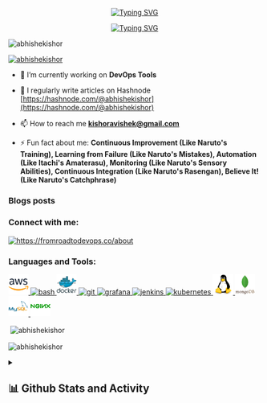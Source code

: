 <p align="center">
<a href="https://git.io/typing-svg"><img src="https://readme-typing-svg.demolab.com?font=Dancing+Script&weight=500&pause=000&center=true&vCenter=true&multiline=true&repeat=false&width=435&lines=Abhishek+Kishor" alt="Typing SVG" /></a>

</p>

<p align="center">
  <a href="https://git.io/typing-svg"><img src="https://readme-typing-svg.demolab.com?font=Dancing+Script&weight=500&pause=1000&center=true&vCenter=true&width=435&lines=A+passionate+DevOps+Engineer+From+India;Welcome+To+My+World;Always+learning+something+new" alt="Typing SVG" /></a>
</p>

<p align="left"> <img src="https://komarev.com/ghpvc/?username=abhishekishor&label=Profile%20views&color=0e75b6&style=flat" alt="abhishekishor" /> </p>

<p align="left"> <a href="https://github.com/ryo-ma/github-profile-trophy"><img src="https://github-profile-trophy.vercel.app/?username=abhishekishor" alt="abhishekishor" /></a> </p>

- 🔭 I’m currently working on **DevOps Tools**

- 📝 I regularly write articles on Hashnode [https://hashnode.com/@abhishekishor](https://hashnode.com/@abhishekishor)

- 📫 How to reach me **kishoravishek@gmail.com**

- ⚡ Fun fact about me: **Continuous Improvement (Like Naruto's Training), Learning from Failure (Like Naruto's Mistakes), Automation (Like Itachi's Amaterasu), Monitoring (Like Naruto's Sensory Abilities), Continuous Integration (Like Naruto's Rasengan), Believe It! (Like Naruto's Catchphrase)**

### Blogs posts
<!-- BLOG-POST-LIST:START -->
<!-- BLOG-POST-LIST:END -->

<h3 align="left">Connect with me:</h3>
<p align="left">
<a href="/https://fromroadtodevops.co/about" target="blank"><img align="center" src="https://raw.githubusercontent.com/rahuldkjain/github-profile-readme-generator/master/src/images/icons/Social/rss.svg" alt="https://fromroadtodevops.co/about" height="30" width="40" /></a>
</p>

<h3 align="left">Languages and Tools:</h3>
<p align="left"> <a href="https://aws.amazon.com" target="_blank" rel="noreferrer"> <img src="https://raw.githubusercontent.com/devicons/devicon/master/icons/amazonwebservices/amazonwebservices-original-wordmark.svg" alt="aws" width="40" height="40"/> </a> <a href="https://www.gnu.org/software/bash/" target="_blank" rel="noreferrer"> <img src="https://www.vectorlogo.zone/logos/gnu_bash/gnu_bash-icon.svg" alt="bash" width="40" height="40"/> </a> <a href="https://www.docker.com/" target="_blank" rel="noreferrer"> <img src="https://raw.githubusercontent.com/devicons/devicon/master/icons/docker/docker-original-wordmark.svg" alt="docker" width="40" height="40"/> </a> <a href="https://git-scm.com/" target="_blank" rel="noreferrer"> <img src="https://www.vectorlogo.zone/logos/git-scm/git-scm-icon.svg" alt="git" width="40" height="40"/> </a> <a href="https://grafana.com" target="_blank" rel="noreferrer"> <img src="https://www.vectorlogo.zone/logos/grafana/grafana-icon.svg" alt="grafana" width="40" height="40"/> </a> <a href="https://www.jenkins.io" target="_blank" rel="noreferrer"> <img src="https://www.vectorlogo.zone/logos/jenkins/jenkins-icon.svg" alt="jenkins" width="40" height="40"/> </a> <a href="https://kubernetes.io" target="_blank" rel="noreferrer"> <img src="https://www.vectorlogo.zone/logos/kubernetes/kubernetes-icon.svg" alt="kubernetes" width="40" height="40"/> </a> <a href="https://www.linux.org/" target="_blank" rel="noreferrer"> <img src="https://raw.githubusercontent.com/devicons/devicon/master/icons/linux/linux-original.svg" alt="linux" width="40" height="40"/> </a> <a href="https://www.mongodb.com/" target="_blank" rel="noreferrer"> <img src="https://raw.githubusercontent.com/devicons/devicon/master/icons/mongodb/mongodb-original-wordmark.svg" alt="mongodb" width="40" height="40"/> </a> <a href="https://www.mysql.com/" target="_blank" rel="noreferrer"> <img src="https://raw.githubusercontent.com/devicons/devicon/master/icons/mysql/mysql-original-wordmark.svg" alt="mysql" width="40" height="40"/> </a> <a href="https://www.nginx.com" target="_blank" rel="noreferrer"> <img src="https://raw.githubusercontent.com/devicons/devicon/master/icons/nginx/nginx-original.svg" alt="nginx" width="40" height="40"/> </a> </p>

<p>&nbsp;<img align="center" src="https://github-readme-stats.vercel.app/api?username=abhishekishor&show_icons=true&locale=en" alt="abhishekishor" /></p>

<p><img align="center" src="https://github-readme-streak-stats.herokuapp.com/?user=abhishekishor&" alt="abhishekishor" /></p>

<details> 
  <summary><h2>📊 Github Stats and Activity</h2></summary>

  <h3>🔥 Streak Stats</h3>

  [![GitHub Streak](https://streak-stats.demolab.com?user=abhishekishor&theme=dark)](https://git.io/streak-stats)

  [![Top Langs](https://github-readme-stats.vercel.app/api/top-langs/?username=abhishekishor&layout=donut)](https://github.com/abhishekishor/github-readme-stats)
